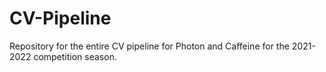 # CV-Pipeline
Repository for the entire CV pipeline for Photon and Caffeine for the 2021-2022 competition season.

